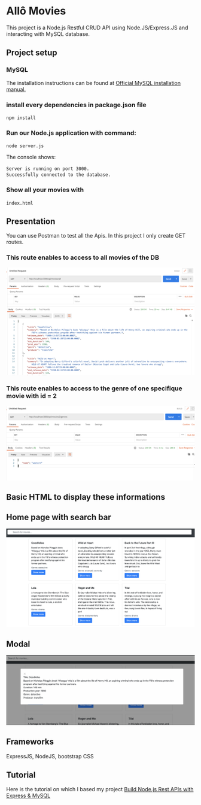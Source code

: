 # Allô Movies 
This project is a Node.js Restful CRUD API using  Node.JS/Express.JS and interacting with MySQL database.

## Project setup
### MySQL
The installation instructions can be found at [Official MySQL installation manual.](https://dev.mysql.com/doc/refman/5.7/en/installing.html) 

### install every dependencies in package.json file
```
npm install
```
### Run our Node.js application with command: 
```
node server.js    
```
The console shows:
```
Server is running on port 3000.
Successfully connected to the database.
```

### Show all your movies with
```
index.html 
```

## Presentation
You can use Postman to test all the Apis. In this project I only create GET routes.
### This route enables to access to all movies of the DB
![postman all movies](image/allmovies.png) 

### This route enables to access to the genre of one specifique movie with id = 2
![postman all movies](image/genre.png) 

## Basic HTML to display these informations

## Home page with search bar
![presentation site web](image/presentation.png) 

## Modal
![presentation site web](image/modals.png) 

## Frameworks 
ExpressJS, NodeJS, bootstrap CSS

## Tutorial
Here is the tutorial on which I based my project [Build Node.js Rest APIs with Express & MySQL](https://bezkoder.com/node-js-rest-api-express-mysql/) 

